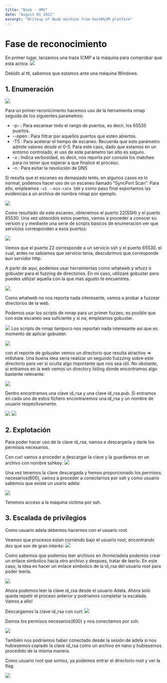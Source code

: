 ```yaml
---
title: "Noob - HMV"
date: "August 01 2021"
excerpt: "Writeup of Noob machine from HackMyVM platform"
---
```


# Fase de reconocimiento

En primer lugar, lanzamos una traza ICMP a la máquina para comprobar que esta activa.
![](/Noob/traza_ICMP.png)

Debido al ttl, sabemos que estamos ante una máquina Windows.

## 1. Enumeración

![](/Noob/1nmap.png)

Para un primer reconicimento hacemos uso de la herramienta nmap seguida de los siguientes parametros:
- -p- : Para escanear todo el rango de puertos, es decir, los 65535 puertos.
- --open : Para filtrar por aquellos puertos que esten abiertos.
- -T5 : Para acelerar el tiempo de escaneo. Recuerda que este parámetro admite valores desde el 0-5. Para este caso, dado que estamos en un entorno controlado, el uso de este parámetro tan alto es seguro. 
- -v : Indica verbosidad, es decir, nos reporta por consola los matches para no tener que esperar a que finalice el proceso.
- -n : Para evitar la resolución de DNS


Si resulta que el escaneo es demasiado lento, en algunos casos es lo normal, podemos hacer uso de un escaneo llamado "SyncPort Scan". Para ello, empleamos `-sS --min-rate 500` y como paso final exportamos las evidencias a un archivo de nombre nmap por ejemplo.
 
![](/Noob\2nmap.png)

Como resultado de este escaneo, obtenemos el puerto 22(SSH) y el puerto 65530.
Una vez obtenidos estos puertos, vamos a proceder a conocer su version y y mediante una serie de scripts básicos de enumeracion ver que servicios corresponden a esos puertos:

![](/Noob/targetedPorts.png)

Vemos que el puerto 22 corresponde a un servicio ssh y el puerto 65530, el cual, antes no sabiamos que servicio tenia, descubrimos que corresponde aun servidor http.

A partir de aqui, podemos usar herramientas como whatweb y wfuzz o gobuster para el fuzzing de directorios. En mi caso, utilizaré gobuster pero puedes utilizar aquella con la que mas agusto te encuentres.

![](/Noob/whatweb.png)

Como whatweb no nos reporta nada interesante, vamos a probar a fuzzear directorios de la web.

Podemos usar los scripts de nmap para un primer fuzzeo, es posible que con este escaneo sea suficiente y si no, empleamos gobuster.

![](/Noob/httpEnum.png)
Los scripts de nmap tampoco nos reportan nada interesante asi que es momento de aplicar gobuster.

![](/Noob/gobuster.png)

con el reporte de gobuster vemos un directorio que resulta atractivo => nt4share.
Una buena idea sería realizar un segundo fuzzzing sobre este directorio para ver si oculta algo importante que nos sea útil.
No obstante, si entramos en la web vemos un directory listing donde encontramos algo bastente relevante:

![](/Noob/n4tshare.png)

Dentro encontramos una clave id_rsa y una clave id_rsa.pub.
Si entramos en cada uno de estos fichero encontraremos una id_rsa y un nombre de usuario respectivamente.

![](/Noob/id_rsa.png)
![](/Noob/userFound.png)

## 2. Explotación

Para poder hacer uso de la clave id_rsa, vamos a descargarla y darle los permisos necesarios.

Con curl vamos a proceder a descargar la clave y la guardamos en un archivo con nombre sshkey:
![](/Noob/curl.png)

Una vez tenemos la clave descargada y hemos proporcionado los permisos necesarios(600), vamos a proceder a conectarnos por ssh y como usuario sabemos que existe un usario adela:

![](/Noob/adelassh.png)

Tenemos acceso a la máquina víctima por ssh. 

## 3. Escalada de privilegios

Como usuario adela debemos hacernos con el usuario root.

Veamos que procesos estan corriendo bajo el usuario root, encontrando dos que son de gran interés:
![](/Noob/psaux.png)

Como sabemos que podemos leer archivos en /home/adela podemos crear un enlace simbolico hacia otro archivo y despues, tratar de leerlo. En este caso, la idea es hacer un enlace simbolico de la id_rsa del usuario root para poder leerla.

![](/Noob/id_rsaRoot.png)

Ahora podemos leer la clave id_rsa desde el usuario Adela. Ahora solo queda repetir el proceso anterior y podriamos completar la escalada. Vamos a ello!

Descargamos la clave id_rsa con curl:
![](/Noob/rootKey.png)

Damos los permisos necesarios(600) y nos conectamos por ssh:

![](/Noob/rootSession.png)

También nos podriamos haber conectado desde la sesión de adela si nos hubiesemos copiado la clave id_rsa como un archivo en nano y hubiesemos procedido de la misma manera. 

Como usuario root que somos, ya podemos entrar el directorio root y ver la flag.

![](/Noob/rootKeys.png)

